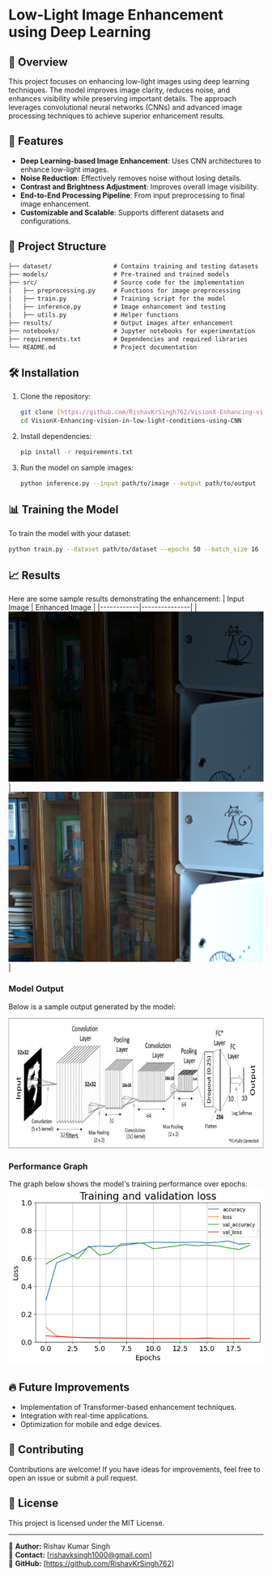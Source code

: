 # Low-Light Image Enhancement using Deep Learning

## 🌟 Overview
This project focuses on enhancing low-light images using deep learning techniques. The model improves image clarity, reduces noise, and enhances visibility while preserving important details. The approach leverages convolutional neural networks (CNNs) and advanced image processing techniques to achieve superior enhancement results.

## 🚀 Features
- **Deep Learning-based Image Enhancement**: Uses CNN architectures to enhance low-light images.
- **Noise Reduction**: Effectively removes noise without losing details.
- **Contrast and Brightness Adjustment**: Improves overall image visibility.
- **End-to-End Processing Pipeline**: From input preprocessing to final image enhancement.
- **Customizable and Scalable**: Supports different datasets and configurations.

## 📂 Project Structure
```
├── dataset/                 # Contains training and testing datasets
├── models/                  # Pre-trained and trained models
├── src/                     # Source code for the implementation
│   ├── preprocessing.py     # Functions for image preprocessing
│   ├── train.py             # Training script for the model
│   ├── inference.py         # Image enhancement and testing
│   ├── utils.py             # Helper functions
├── results/                 # Output images after enhancement
├── notebooks/               # Jupyter notebooks for experimentation
├── requirements.txt         # Dependencies and required libraries
└── README.md                # Project documentation
```

## 🛠️ Installation
1. Clone the repository:
   ```bash
   git clone [https://github.com/RishavKrSingh762/VisionX-Enhancing-vision-in-low-light-conditions-using-CNN]
   cd VisionX-Enhancing-vision-in-low-light-conditions-using-CNN
   ```
2. Install dependencies:
   ```bash
   pip install -r requirements.txt
   ```
3. Run the model on sample images:
   ```bash
   python inference.py --input path/to/image --output path/to/output
   ```

## 📊 Training the Model
To train the model with your dataset:
```bash
python train.py --dataset path/to/dataset --epochs 50 --batch_size 16
```

## 📈 Results
Here are some sample results demonstrating the enhancement:
| Input Image | Enhanced Image |
|------------|---------------|
| ![alt text](2.png) | ![alt text](2-1.png) |

### Model Output
Below is a sample output generated by the model:

![alt text](model.jpg)

### Performance Graph
The graph below shows the model's training performance over epochs:
![alt text](image.png)

## 🔥 Future Improvements
- Implementation of Transformer-based enhancement techniques.
- Integration with real-time applications.
- Optimization for mobile and edge devices.

## 🤝 Contributing
Contributions are welcome! If you have ideas for improvements, feel free to open an issue or submit a pull request.

## 📜 License
This project is licensed under the MIT License.

---
📌 **Author:** Rishav Kumar Singh  
📧 **Contact:** [rishavksingh1000@gmail.com]  
🔗 **GitHub:** [https://github.com/RishavKrSingh762]

